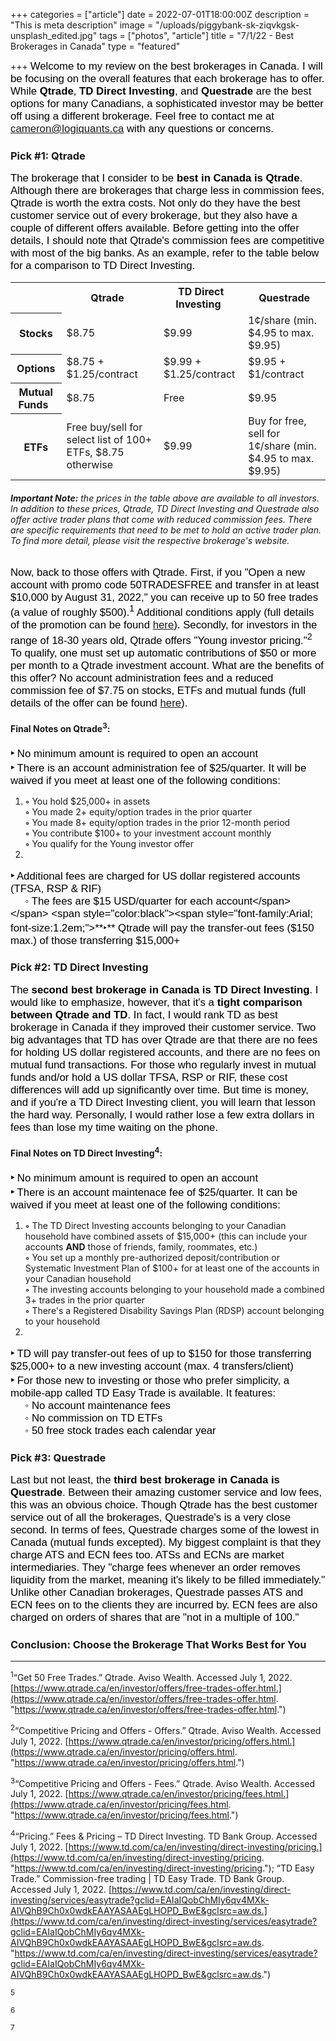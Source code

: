 +++
categories = ["article"]
date = 2022-07-01T18:00:00Z
description = "This is meta description"
image = "/uploads/piggybank-sk-ziqvkgsk-unsplash_edited.jpg"
tags = ["photos", "article"]
title = "7/1/22 - Best Brokerages in Canada"
type = "featured"

+++
<span style="color:black"><span style="font-family:Arial; font-size:1.2em;">Welcome to my review on the best brokerages in Canada. I will be focusing on the overall features that each brokerage has to offer. While **Qtrade**, **TD Direct Investing**, and **Questrade** are the best options for many Canadians, a sophisticated investor may be better off using a different brokerage. Feel free to contact me at cameron@logiquants.ca with any questions or concerns.</span></span>

### Pick #1: Qtrade

<span style="color:black"><span style="font-family:Arial; font-size:1.2em;">The brokerage that I consider to be **best in Canada is Qtrade**. Although there are brokerages that charge less in commission fees, Qtrade is worth the extra costs. Not only do they have the best customer service out of every brokerage, but they also have a couple of different offers available. Before getting into the offer details, I should note that Qtrade's commission fees are competitive with most of the big banks. As an example, refer to the table below for a comparison to TD Direct Investing.</span></span>

<table>
<tr>  
<td> </td> <th>Qtrade  </th> <th>TD Direct Investing  </th> <th>Questrade</th> </tr> <tr> <th>Stocks</th> <td>$8.75</td> <td>$9.99</td> <td>1¢/share (min. $4.95 to max. $9.95)</td> </tr> <tr> <th>Options</th> <td>$8.75 + $1.25/contract</td> <td>$9.99 + $1.25/contract</td> <td>$9.95 + $1/contract</td> </tr> <tr> <th>Mutual Funds  </th> <td>$8.75</td> <td>Free</td> <td>$9.95</td> </tr> <tr> <th>ETFs</th> <td>Free buy/sell for select list of 100+ ETFs, $8.75 otherwise</td> <td>$9.99</td> <td>Buy for free, sell for 1¢/share (min. $4.95 to max. $9.95)</td> </tr> </table>

###### **Important Note:** the prices in the table above are available to all investors. In addition to these prices, Qtrade, TD Direct Investing and Questrade also offer active trader plans that come with reduced commission fees. There are specific requirements that need to be met to hold an active trader plan. To find more detail, please visit the respective brokerage's website.

<span style="color:black"><span style="font-family:Arial; font-size:1.2em;">Now, back to those offers with Qtrade. First, if you "Open a new account with promo code 50TRADESFREE and transfer in at least $10,000 by August 31, 2022," you can receive up to 50 free trades (a value of roughly $500).<sup>1</sup> Additional conditions apply (full details of the promotion can be found [here](https://www.qtrade.ca/en/investor/offers/free-trades-offer.html)). Secondly, for investors in the range of 18-30 years old, Qtrade offers "Young investor pricing."<sup>2</sup> To qualify, one must set up automatic contributions of $50 or more per month to a Qtrade investment account. What are the benefits of this offer? No account administration fees and a reduced commission fee of $7.75 on stocks, ETFs and mutual funds (full details of the offer can be found [here](https://www.qtrade.ca/en/investor/pricing/offers.html)).</span></span>

#### Final Notes on Qtrade<sup>3</sup>:

<span style="color:black"><span style="font-family:Arial; font-size:1.2em;">**‣** No minimum amount is required to open an account</span></span>  
<span style="color:black"><span style="font-family:Arial; font-size:1.2em;">**‣** There is an account administration fee of $25/quarter. It will be waived if you meet at least one of the following conditions:</span></span>

1. **◦** You hold $25,000+ in assets  
   **◦** You made 2+ equity/option trades in the prior quarter  
   **◦** You made 8+ equity/option trades in the prior 12-month period  
   **◦** You contribute $100+ to your investment account monthly  
   **◦** You qualify for the Young investor offer
2. 

<span style="color:black"><span style="font-family:Arial; font-size:1.2em;">**‣** Additional fees are charged for US dollar registered accounts (TFSA, RSP & RIF)</span></span>  
<span style="color:black"><span style="font-family:Arial; font-size:1.2em;">     **◦** The fees are $15 USD/quarter for each account</span></span>  
<span style="color:black"><span style="font-family:Arial; font-size:1.2em;">**‣** Qtrade will pay the transfer-out fees ($150 max.) of those transferring $15,000+</span></span>

### Pick #2: TD Direct Investing

<span style="color:black"><span style="font-family:Arial; font-size:1.2em;">The **second best brokerage in Canada is TD Direct Investing**. I would like to emphasize, however, that it's a **tight comparison between Qtrade and TD**. In fact, I would rank TD as best brokerage in Canada if they improved their customer service. Two big advantages that TD has over Qtrade are that there are no fees for holding US dollar registered accounts, and there are no fees on mutual fund transactions. For those who regularly invest in mutual funds and/or hold a US dollar TFSA, RSP or RIF, these cost differences will add up significantly over time. But time is money, and if you're a TD Direct Investing client, you will learn that lesson the hard way. Personally, I would rather lose a few extra dollars in fees than lose my time waiting on the phone.</span></span>

#### Final Notes on TD Direct Investing<sup>4</sup>:

<span style="color:black"><span style="font-family:Arial; font-size:1.2em;">**‣** No minimum amount is required to open an account</span></span>  
<span style="color:black"><span style="font-family:Arial; font-size:1.2em;">**‣** There is an account maintenace fee of $25/quarter. It can be waived if you meet at least one of the following conditions:</span></span>

1. **◦** The TD Direct Investing accounts belonging to your Canadian household have combined assets of $15,000+ (this can include your accounts **AND** those of friends, family, roommates, etc.)  
   **◦** You set up a monthly pre-authorized deposit/contribution or Systematic Investment Plan of $100+ for at least one of the accounts in your Canadian household  
   **◦** The investing accounts belonging to your household made a combined 3+ trades in the prior quarter  
   **◦** There's a Registered Disability Savings Plan (RDSP) account belonging to your household
2. 

<span style="color:black"><span style="font-family:Arial; font-size:1.2em;">**‣** TD will pay transfer-out fees of up to $150 for those transferring $25,000+ to a new investing account (max. 4 transfers/client)</span></span>  
<span style="color:black"><span style="font-family:Arial; font-size:1.2em;">**‣** For those new to investing or those who prefer simplicity, a mobile-app called TD Easy Trade is available. It features:</span></span>  
<span style="color:black"><span style="font-family:Arial; font-size:1.2em;">     **◦** No account maintenance fees</span></span>  
<span style="color:black"><span style="font-family:Arial; font-size:1.2em;">     **◦** No commission on TD ETFs</span></span>  
<span style="color:black"><span style="font-family:Arial; font-size:1.2em;">     **◦** 50 free stock trades each calendar year </span></span>

### Pick #3: Questrade

<span style="color:black"><span style="font-family:Arial; font-size:1.2em;">Last but not least, the **third best brokerage in Canada is Questrade**. Between their amazing customer service and low fees, this was an obvious choice. Though Qtrade has the best customer service out of all the brokerages, Questrade's is a very close second. In terms of fees, Questrade charges some of the lowest in Canada (mutual funds excepted). My biggest complaint is that they charge ATS and ECN fees too. ATSs and ECNs are market intermediaries. They "charge fees whenever an order removes liquidity from the market, meaning it's likely to be filled immediately." Unlike other Canadian brokerages, Questrade passes ATS and ECN fees on to the clients they are incurred by. ECN fees are also charged on orders of shares that are "not in a multiple of 100."</span></span>

### Conclusion: Choose the Brokerage That Works Best for You

***

<sup>1</sup>“Get 50 Free Trades​.” Qtrade. Aviso Wealth. Accessed July 1, 2022. [https://www.qtrade.ca/en/investor/offers/free-trades-offer.html.](https://www.qtrade.ca/en/investor/offers/free-trades-offer.html. "https://www.qtrade.ca/en/investor/offers/free-trades-offer.html.")

<sup>2</sup>“Competitive Pricing and Offers - Offers.” Qtrade. Aviso Wealth. Accessed July 1, 2022. [https://www.qtrade.ca/en/investor/pricing/offers.html.](https://www.qtrade.ca/en/investor/pricing/offers.html. "https://www.qtrade.ca/en/investor/pricing/offers.html.")

<sup>3</sup>“Competitive Pricing and Offers - Fees.” Qtrade. Aviso Wealth. Accessed July 1, 2022. [https://www.qtrade.ca/en/investor/pricing/fees.html.](https://www.qtrade.ca/en/investor/pricing/fees.html. "https://www.qtrade.ca/en/investor/pricing/fees.html.")

<sup>4</sup>“Pricing.” Fees & Pricing – TD Direct Investing. TD Bank Group. Accessed July 1, 2022. [https://www.td.com/ca/en/investing/direct-investing/pricing.](https://www.td.com/ca/en/investing/direct-investing/pricing. "https://www.td.com/ca/en/investing/direct-investing/pricing."); “TD Easy Trade.” Commission-free trading | TD Easy Trade. TD Bank Group. Accessed July 1, 2022. [https://www.td.com/ca/en/investing/direct-investing/services/easytrade?gclid=EAIaIQobChMIy6qv4MXk-AIVQhB9Ch0x0wdkEAAYASAAEgLHOPD_BwE&gclsrc=aw.ds.](https://www.td.com/ca/en/investing/direct-investing/services/easytrade?gclid=EAIaIQobChMIy6qv4MXk-AIVQhB9Ch0x0wdkEAAYASAAEgLHOPD_BwE&gclsrc=aw.ds. "https://www.td.com/ca/en/investing/direct-investing/services/easytrade?gclid=EAIaIQobChMIy6qv4MXk-AIVQhB9Ch0x0wdkEAAYASAAEgLHOPD_BwE&gclsrc=aw.ds.")

<sup>5</sup>

<sup>6</sup>

<sup>7</sup>